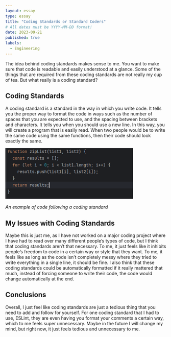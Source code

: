 ```yaml
---
layout: essay
type: essay
title: "Coding Standards or Standard Coders"
# All dates must be YYYY-MM-DD format!
date: 2023-09-21
published: true
labels:
  - Engineering
---
```



The idea behind coding standards makes sense to me. You want to make sure that code is readable and easily understood at a glance.  Some of the things that are required from these coding standards are not really my cup of tea. But what really is a coding standard?

## Coding Standards

A coding standard is a standard in the way in which you write code. It tells you the proper way to format the code in ways such as the number of spaces that you are expected to use, and the spacing between brackets and characters. It tells you when you should use a new line. In this way, you will create a program that is easily read. When two people would be to write the same code using the same functions, then their code should look exactly the same.

<img width="400px" class="rounded float-start pe-4" src="../img/Standard-Code.png"> <br />

*An example of code following a coding standard*

## My Issues with Coding Standards

Maybe this is just me, as I have not worked on a major coding project where I have had to read over many different people’s types of code, but I think that coding standards aren’t that necessary. To me, it just feels like it inhibits people’s freedom to code in a certain way or style that they want. To me, it feels like as long as the code isn’t completely messy where they tried to write everything in a single line, it should be fine. I also think that these coding standards could be automatically formatted if it really mattered that much, instead of forcing someone to write their code, the code would change automatically at the end.

## Conclusions

Overall, I just feel like coding standards are just a tedious thing that you need to add and follow for yourself. For one coding standard that I had to use, ESLint, they are even having you format your comments a certain way, which to me feels super unnecessary. Maybe in the future I will change my mind, but right now, it just feels tedious and unnecessary to me.
